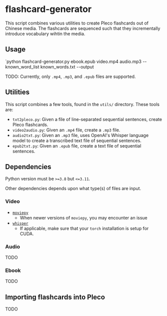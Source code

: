 # flashcard-generator
This script combines various utilities to create Pleco flashcards out of Chinese media.
The flashcards are sequenced such that they incrementally introduce vocabulary wihtin the media.

## Usage
`python flashcard-generator.py ebook.epub video.mp4 audio.mp3 --known_word_list known_words.txt --output

TODO: Currently, only `.mp4`, `.mp3`, and `.epub` files are supported.

## Utilities
This script combines a few tools, found in the `utils/` directory. These tools are:
- `txt2pleco.py`: Given a file of line-separated sequential sentences, create Pleco flashcards.
- `video2audio.py`: Given an `.mp4` file, create a `.mp3` file.
- `audio2txt.py`: Given an `.mp3` file, uses OpenAI's Whisper language model to create a transcribed text file of sequential sentences.
- `epub2txt.py`: Given an `.epub` file, create a text file of sequential sentences.

## Dependencies
Python version must be `>=3.8` but `<=3.11`.

Other dependencies depends upon what type(s) of files are input.

### Video
* [`moviepy`](https://github.com/Zulko/moviepy/tree/d4c9c37bc88261d8ed8b5d9b7c317d13b2cdf62e)
    - When newer versions of `moviepy`, you may encounter an issue
* [`whisper`](https://github.com/openai/whisper)
    - If applicable, make sure that your `torch` installation is setup for CUDA.

### Audio
TODO

### Ebook
TODO

## Importing flashcards into Pleco
TODO
